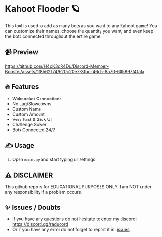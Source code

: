 # Kahoot Flooder 🪐
This tool is used to add as many bots as you want to any Kahoot game! You can customize their names, choose the quantity you want, and even keep the bots connected throughout the entire game!

## 📹 Preview

https://github.com/H4cK3dR4Du/Discord-Member-Booster/assets/118562174/620c20e7-3fbc-46da-8a70-605897f41afa

## 🔥 Features
- Websocket Connections
- No Lag/Slowdowns
- Custom Name
- Custom Amount
- Very Fast & Slick UI
- Challenge Solver
- Bots Connected 24/7

## ✍️ Usage
1. Open `main.py` and start typing ur settings

## ⚠️ DISCLAIMER
This github repo is for EDUCATIONAL PURPOSES ONLY. I am NOT under any responsibility if a problem occurs.

## ✨ Issues / Doubts

- If you have any questions do not hesitate to enter my discord: https://discord.gg/raducord
- Or if you have any error do not forget to report it in: [issues](https://github.com/H4cK3dR4Du/Kahoot-Flooder/issues/new)
